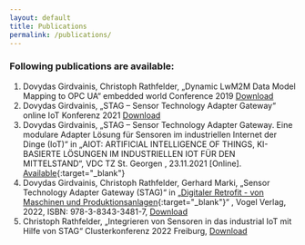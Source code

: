 ```yaml
---
layout: default
title: Publications
permalink: /publications/
---
```


### Following publications are available:  
1. Dovydas Girdvainis, Christoph Rathfelder, „Dynamic LwM2M Data Model Mapping to OPC UA“ embedded world Conference 2019 <a href="{{site.baseurl}}/assets/resources/publications/LwM2M Mapping paper.pdf" download>Download</a>  
2. Dovydas Girdvainis, „STAG – Sensor Technology Adapter Gateway“ online IoT Konferenz 2021 <a href="{{site.baseurl}}/assets/resources/publications/STAG_IoT_Konferenz.pdf" download>Download</a>  
3. Dovydas Girdvainis, „STAG – Sensor Technology Adapter Gateway. Eine modulare Adapter Lösung für Sensoren im industriellen Internet der Dinge (IoT)“ in „AIOT: ARTIFICIAL INTELLIGENCE OF THINGS, KI-BASIERTE LÖSUNGEN IM INDUSTRIELLEN IOT FÜR DEN MITTELSTAND“, VDC TZ St. Georgen , 23.11.2021 [Online]. [Available](https://vdc-tz-stgeorgen.de/23-11-2021-iot-ki-im-mittelstand/){:target="_blank"} 
4. Dovydas Girdvainis, Christoph Rathfelder, Gerhard Marki, „Sensor Technology Adapter Gateway (STAG)“ in „[Digitaler Retrofit - von Maschinen und Produktionsanlagen](https://vogel-fachbuch.de/maschinenbau/konstruktion/1018-digitaler-retrofit){:target="_blank"}“ , Vogel Verlag, 2022, ISBN: 978-3-8343-3481-7, <a href="{{site.baseurl}}/assets/resources/publications/Kapitel7_Digitaler_Retrofit.pdf" download>Download</a> 
5. Christoph Rathfelder, „Integrieren von Sensoren in das industrial IoT mit Hilfe von STAG“ Clusterkonferenz 2022 Freiburg, <a href="{{site.baseurl}}/assets/resources/publications/STAG_Clusterkonferenz_220518.pdf" download>Download</a>  
